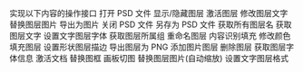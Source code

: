 实现以下内容的操作接口
打开 PSD 文件
显示/隐藏图层
激活图层
修改图层文字
替换图层图片
导出为图片
关闭 PSD 文件
另存为 PSD 文件
获取所有图层名
获取图层文字
设置文字图层字体
获取图层所属组
重命名图层
内容识别填充
修改颜色填充图层
设置形状图层描边
导出图层为 PNG
添加图片图层
删除图层
获取图层字体信息
激活文档
替换图框
画板切图
替换图层图片(自动缩放)
设置文字图层格式